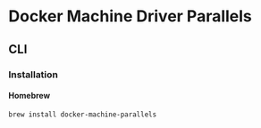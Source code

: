 # Docker Machine Driver Parallels

## CLI

### Installation

#### Homebrew

```sh
brew install docker-machine-parallels
```
